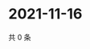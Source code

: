 # 2021-11-16

共 0 条

<!-- BEGIN WEIBO -->
<!-- 最后更新时间 Tue Nov 16 2021 15:14:02 GMT+0800 (China Standard Time) -->

<!-- END WEIBO -->
